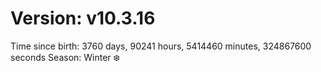 # Version: v10.3.16
Time since birth: 3760 days, 90241 hours, 5414460 minutes, 324867600 seconds
Season: Winter ❄️

